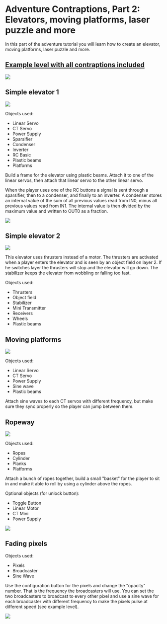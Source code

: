 # Adventure Contraptions, Part 2: Elevators, moving platforms, laser puzzle and more
In this part of the adventure tutorial you will learn how to create an elevator, moving platforms, laser puzzle and more.

## [Example level with all contraptions included](http://archive.principiagame.com/level/6025)


![](https://i.imgur.com/wf8JAHv.png)

## Simple elevator 1
![](https://i.imgur.com/KsuovNs.png)

Objects used:
- Linear Servo
- CT Servo
- Power Supply
- Sparsifier
- Condenser
- Inverter
- RC Basic
- Plastic beams
- Platforms

Build a frame for the elevator using plastic beams. Attach it to one of the linear servos, then attach that linear servo to the other linear servo.

When the player uses one of the RC buttons a signal is sent through a sparsifier, then to a condenser, and finally to an inverter. A condenser stores an internal value of the sum of all previous values read from IN0, minus all previous values read from IN1.
The internal value is then divided by the maximum value and written to OUT0 as a fraction.

![](https://i.imgur.com/0bDvlo1.png)

## Simple elevator 2
![](https://i.imgur.com/1EDS7Zk.png)

This elevator uses thrusters instead of a motor. The thrusters are activated when a player enters the elevator and is seen by an object field on layer 2. If he switches layer the thrusters will stop and the elevator will go down. The stabilizer keeps the elevator from wobbling or falling too fast.

Objects used:
- Thrusters
- Object field
- Stabilizer
- Mini Transmitter
- Receivers
- Wheels
- Plastic beams

## Moving platforms
![](https://i.imgur.com/dErVzQs.png)

Objects used:
- Linear Servo
- CT Servo
- Power Supply
- Sine wave
- Plastic beams

Attach sine waves to each CT servos with different frequency, but make sure they sync properly so the player can jump between them.

## Ropeway
![](https://i.imgur.com/k9IoU6A.png)

Objects used:
- Ropes
- Cylinder
- Planks
- Platforms

Attach a bunch of ropes together, build a small "basket" for the player to sit in and make it able to roll by using a cylinder above the ropes.

Optional objects (for unlock button):
- Toggle Button
- Linear Motor
- CT Mini
- Power Supply

![](https://i.imgur.com/PnzCtut.png)

## Fading pixels
Objects used:
- Pixels
- Broadcaster
- Sine Wave

Use the configuration button for the pixels and change the "opacity" number. That is the frequency the broadcasters will use. You can set the two broadcasters to broadcast to every other pixel and use a sine wave for each broadcaster with different frequency to make the pixels pulse at different speed (see example level).

![](https://i.imgur.com/3ZoyOD9.png)